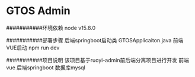 GTOS Admin
===========================

###########环境依赖
node v15.8.0

###########部署步骤
后端springboot启动类 GTOSApplicaiton.java
前端VUE启动  npm run dev

###########项目说明
该项目基于ruoyi-admin前后端分离项目进行开发
前端vue 后端springboot 数据库mysql
